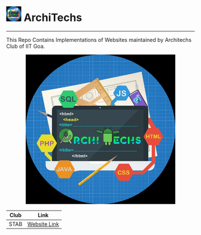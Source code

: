 #  <img src="./assets/logo.jpg" width=40> ArchiTechs

<hr>

This Repo Contains Implementations of Websites maintained by Architechs Club of IIT Goa.
<center>
<img src="./assets/logo.jpg" width=400>
</enter>

|  Club | Link  |
|:-:|---|
|  STAB | [Website Link](https://leomajorr.github.io/ArchiTechs/STAB/index.html#home) |